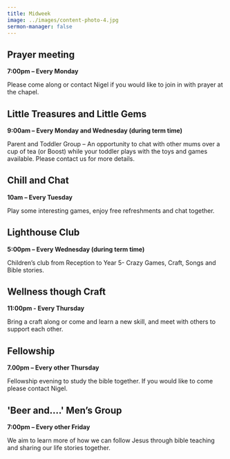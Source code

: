 ```yaml
---
title: Midweek
image: ../images/content-photo-4.jpg
sermon-manager: false
---
```

## Prayer meeting

**7:00pm – Every Monday**

Please come along or contact Nigel if you would like to join in with prayer at the chapel.

## Little Treasures and Little Gems

**9:00am – Every Monday and Wednesday (during term time)** 

Parent and Toddler Group – An opportunity to chat with other mums over a cup of tea (or Boost) while your toddler plays with the toys and games available. Please contact us for more details. 

## Chill and Chat 

**10am – Every Tuesday**

Play some interesting games, enjoy free refreshments and chat together.

## Lighthouse Club

**5:00pm – Every Wednesday (during term time)**

Children’s club from Reception to Year 5- Crazy Games, Craft, Songs and Bible stories. 

## Wellness though Craft

**11:00pm - Every Thursday**

Bring a craft along or come and learn a new skill, and meet with others to support each other. 

## Fellowship

**7.00pm – Every other Thursday**

Fellowship evening to study the bible together. If you would like to come please contact Nigel.

## 'Beer and....' Men’s Group

**7:00pm – Every other Friday**

We aim to learn more of how we can follow Jesus through bible teaching and sharing our life stories together.